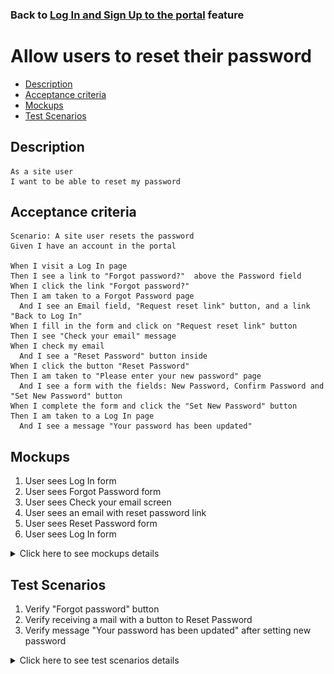 ### Back to [Log In and Sign Up to the portal](../../) feature

# Allow users to reset their password

- [Description](#description)
- [Acceptance criteria](#acceptance-criteria)
- [Mockups](#mockups)
- [Test Scenarios](#test-scenarios)

## Description

    As a site user
    I want to be able to reset my password

## Acceptance criteria

    Scenario: A site user resets the password
    Given I have an account in the portal

    When I visit a Log In page
    Then I see a link to "Forgot password?"  above the Password field
    When I click the link "Forgot password?" 
    Then I am taken to a Forgot Password page
      And I see an Email field, "Request reset link" button, and a link "Back to Log In"
    When I fill in the form and click on "Request reset link" button
    Then I see "Check your email" message
    When I check my email
      And I see a "Reset Password" button inside
    When I click the button "Reset Password"
    Then I am taken to "Please enter your new password" page
      And I see a form with the fields: New Password, Confirm Password and "Set New Password" button
    When I complete the form and click the "Set New Password" button
    Then I am taken to a Log In page 
      And I see a message "Your password has been updated"

## Mockups

1. User sees Log In form
2. User sees Forgot Password form
3. User sees Check your email screen
4. User sees an email with reset password link
5. User sees Reset Password form
6. User sees Log In form

<details>
  <summary>Click here to see mockups details</summary>

**1. User sees Log In form:**

![Log In Screen](/products/sport_news_portal/web_application_features/log_in_and_sign_up/images/log_in_empty_form.png)

**2. User sees Forgot Password form:**

![Forgot Password Screen](/products/sport_news_portal/web_application_features/log_in_and_sign_up/images/forgot_password_empty_form.png)

**3. User sees Check your email screen:**

![Check your email Screen](/products/sport_news_portal/web_application_features/log_in_and_sign_up/images/check_your_email_to_reset_password.png)

**4. User sees an email with reset password link:**

![Email Screen](/products/sport_news_portal/web_application_features/log_in_and_sign_up/images/check_your_email_to_reset_password.png)

**5. User sees Reset Password form:**

![Reset Password Screen](/products/sport_news_portal/web_application_features/log_in_and_sign_up/images/reset_password_form.png)

**6. User sees Log In form:**

![Login Screen](/products/sport_news_portal/web_application_features/log_in_and_sign_up/images/log_in_form_password_is_updated.png)

</details>

## Test Scenarios

1. Verify "Forgot password" button
2. Verify receiving a mail with a button to Reset Password
3. Verify message "Your password has been updated" after setting new password

<details>
  <summary>Click here to see test scenarios details</summary>

### **#1. Verify "Forgot password" button**

|#|Steps|Expected Result
------|-------|----------
|1|Go to sport news site|
|2|Click on "Log in" button|Login page with fields for email and password, and a login button
|3|Click on "Forgot password" button|User will navigate "Forgot password" page

### **#2. Verify receiving a mail with a button to Reset Password**

|#|Steps|Expected Result
------|-------|----------
|1|Go to sport news site|
|2|Click on "Log in" button|Login page with fields for email and password, and a login button
|3|Click on "Forgot password" button|User will navigate "Forgot password" page
|4|Type your email in the field|
|5|Click on "Request reset link" button|
|6|Check your email|Mail with button to Reset Password is received

### **#3. Verify message "Your password has been updated" after setting new password**

|#|Steps|Expected Result
------|-------|----------
|1|Go to sport news site|
|2|Click on "Log in" button|Login page with fields for email and password, and a login button
|3|Click on "Forgot password" button|User will navigate "Forgot password" page
|4|Type your email in the field|
|5|Click on "Request reset link" button|
|6|Check your email|Mail with button to Reset Password is received
|7|Click on Reset Password button|User is navigated to "Please enter your new password" page
|8|Fill in New Password, Confirm Password fields|
|9|Click on ‘Set New Password’ button|Message "Your password has been updated" appears

</details>
